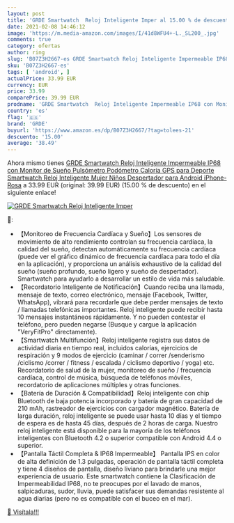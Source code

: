 ```yaml
---
layout: post
title: 'GRDE Smartwatch  Reloj Inteligente Imper al 15.00 % de descuento'
date: 2021-02-08 14:46:12
image: 'https://m.media-amazon.com/images/I/41d8WFU4+-L._SL200_.jpg'
comments: true
category: ofertas
author: ring
slug: 'B07Z3H2667-es GRDE Smartwatch Reloj Inteligente Impermeable IP68 con...'
sku: 'B07Z3H2667-es'
tags: [ 'android', ]
actualPrice: 33.99 EUR
currency: EUR
price: 33.99
comparePrice: 39.99 EUR
prodname: 'GRDE Smartwatch  Reloj Inteligente Impermeable IP68 con Monitor de Sueño Pulsómetro Podómetro Caloría GPS para Deporte  Smartwatch Reloj Inteligente Mujer Niños Despertador para Android iPhone-Rosa'
country: 'es'
flag: '🇪🇸'
brand: 'GRDE'
buyurl: 'https://www.amazon.es/dp/B07Z3H2667/?tag=tolees-21'
descuento: '15.00'
average: '38.49'
---
```


Ahora mismo tienes [GRDE Smartwatch  Reloj Inteligente Impermeable IP68 con Monitor de Sueño Pulsómetro Podómetro Caloría GPS para Deporte  Smartwatch Reloj Inteligente Mujer Niños Despertador para Android iPhone-Rosa](https://www.amazon.es/dp/B07Z3H2667/?tag=tolees-21) a 33.99 EUR (original: 39.99 EUR) (15.00 %  de descuento) en el siguiente enlace!

[![GRDE Smartwatch  Reloj Inteligente Imper](https://m.media-amazon.com/images/I/41d8WFU4+-L._SL200_.jpg)](https://www.amazon.es/dp/B07Z3H2667/?tag=tolees-21)

🔎:

- 【Monitoreo de Frecuencia Cardíaca y Sueño】Los sensores de movimiento de alto rendimiento controlan su frecuencia cardíaca, la calidad del sueño, detectan automáticamente su frecuencia cardíaca (puede ver el gráfico dinámico de frecuencia cardíaca para todo el día en la aplicación), y proporciona un análisis exhaustivo de la calidad del sueño (sueño profundo, sueño ligero y sueño de despertador). Smartwatch para ayudarlo a desarrollar un estilo de vida más saludable.
- 【Recordatorio Inteligente de Notificación】Cuando reciba una llamada, mensaje de texto, correo electrónico, mensaje (Facebook, Twitter, WhatsApp), vibrará para recordarle que debe perder mensajes de texto / llamadas telefónicas importantes. Reloj inteligente puede recibir hasta 10 mensajes instantáneos rápidamente. Y no pueden contestar el teléfono, pero pueden negarse (Busque y cargue la aplicación "VeryFitPro" directamente).
- 【Smartwatch Multifunción】Reloj inteligente registra sus datos de actividad diaria en tiempo real, incluidos calorías, ejercicios de respiración y 9 modos de ejercicio (caminar / correr /senderismo /ciclismo /correr / fitness / escalada / ciclismo deportivo / yoga) etc. Recordatorio de salud de la mujer, monitoreo de sueño / frecuencia cardíaca, control de música, búsqueda de teléfonos móviles, recordatorio de aplicaciones múltiples y otras funciones.
- 【Batería de Duración & Compatibilidad】Reloj inteligente con chip Bluetooth de baja potencia incorporado y batería de gran capacidad de 210 mAh, rastreador de ejercicios con cargador magnético. Batería de larga duración, reloj inteligente se puede usar hasta 10 días y el tiempo de espera es de hasta 45 días, después de 2 horas de carga. Nuestro reloj inteligente está disponible para la mayoría de los teléfonos inteligentes con Bluetooth 4.2 o superior compatible con Android 4.4 o superior.
- 【Pantalla Táctil Completa & IP68 Impermeable】 Pantalla IPS en color de alta definición de 1.3 pulgadas, operación de pantalla táctil completa y tiene 4 diseños de pantalla, diseño liviano para brindarle una mejor experiencia de usuario. Este smartwatch contiene la Clasificación de Impermeabilidad IP68, no te preocupes por el lavado de manos, salpicaduras, sudor, lluvia, puede satisfacer sus demandas resistente al agua diarias (pero no es compatible con el buceo en el mar).

[🛒 Visítala!!!](https://www.amazon.es/dp/B07Z3H2667/?tag=tolees-21)
